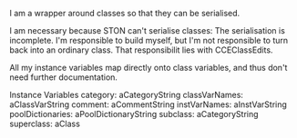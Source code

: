 I am a wrapper around classes so that they can be serialised.

I am necessary because STON can't serialise classes: The serialisation is incomplete.
I'm responsible to build myself, but I'm not responsible to turn back into an ordinary class.
That responsibilit lies with CCEClassEdits.

All my instance variables map directly onto class variables, and thus don't need further documentation.

Instance Variables
	category:		aCategoryString
	classVarNames:		aClassVarString
	comment:		aCommentString
	instVarNames:		aInstVarString
	poolDictionaries:		aPoolDictionaryString
	subclass:		aCategoryString
	superclass:		aClass